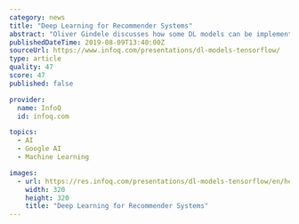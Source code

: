 ```yaml
---
category: news
title: "Deep Learning for Recommender Systems"
abstract: "Oliver Gindele discusses how some DL models can be implemented in TensorFlow, starting from a collaborative filtering approach and extending that to more complex deep recommender systems. Cross-boundary teams are the hub of innovation. However creating and ..."
publishedDateTime: 2019-08-09T13:40:00Z
sourceUrl: https://www.infoq.com/presentations/dl-models-tensorflow/
type: article
quality: 47
score: 47
published: false

provider:
  name: InfoQ
  id: infoq.com

topics:
  - AI
  - Google AI
  - Machine Learning

images:
  - url: https://res.infoq.com/presentations/dl-models-tensorflow/en/headerimage/Oliver-Gindele-h-1564599111378.jpg
    width: 320
    height: 320
    title: "Deep Learning for Recommender Systems"
---
```

